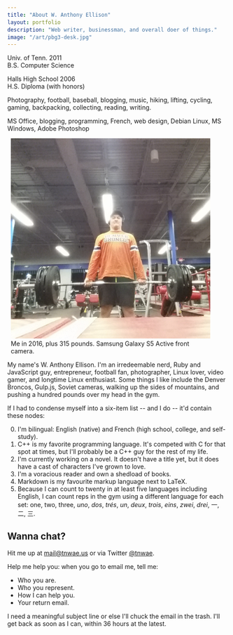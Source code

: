 ```yaml
---
title: "About W. Anthony Ellison"
layout: portfolio
description: "Web writer, businessman, and overall doer of things."
image: "/art/pbg3-desk.jpg"
---
```

<div class='about-section about'>
  <div class='chain-wide-3'>
    <i class='fa fa-graduation-cap chain-big-icon' title='Education' aria-hidden='true'></i>
    <p>Univ. of Tenn. 2011<br/>
      B.S. Computer Science</p>
    <p>Halls High School 2006<br/>
      H.S. Diploma (with honors)<br/>
  </div>
  <div class='chain-wide-3'>
    <i class='fa fa-bicycle chain-big-icon' title='Hobbies' aria-hidden='true'></i>
    <p>Photography, football, baseball, blogging, music, hiking, lifting, cycling, gaming, backpacking, collecting, reading, writing.</p>
  </div>
  <div class='chain-wide-3'>
    <i class='fa fa-wrench chain-big-icon' title='Skills' aria-hidden='true'></i>
    <p>MS Office, blogging, programming, French, web design, Debian Linux, MS Windows, Adobe Photoshop</p>
  </div>
</div>

<figure class='chain-wide-4 pull-right thumbnail hidden-print' style="margin-left: 0.5rem; margin-bottom: 0.5rem">
<img src='/art/me2016.jpg'
     alt='Me recently'
     title='Me in 2016'
     class='img-responsive chain-credit'>
<caption>
  Me in 2016, plus 315 pounds.  Samsung Galaxy S5 Active front camera.
</caption>
</figure>

My name's W. Anthony Ellison.  I'm an irredeemable nerd, Ruby and
JavaScript guy, entrepreneur, football fan, photographer, Linux lover,
video gamer, and longtime Linux enthusiast.  Some things I like include
the Denver Broncos, Gulp.js, Soviet cameras, walking up the sides of
mountains, and pushing a hundred pounds over my head in the gym.

If I had to condense myself into a six-item list -- and I do -- it'd
contain these nodes:

0.  I'm bilingual: English (native) and French (high school, college,
and self-study).
1.  C++ is my favorite programming language.  It's competed with C for
that spot at times, but I'll probably be a C++ guy for the rest of my
life.
2.  I'm currently working on a novel.  It doesn't have a title yet, but
it does have a cast of characters I've grown to love.
3.  I'm a voracious reader and own a shedload of books.
4.  Markdown is my favourite markup language next to LaTeX.
5.  Because I can count to twenty in at least five languages including
English, I can count reps in the gym using a different language for each
set: one, two, three, _uno_, _dos_, _trés_, _un_, _deux_, _trois_,
_eins_, _zwei_, _drei_, 一, 二, 三.

## Wanna chat?

Hit me up at <mail@tnwae.us> or via Twitter [@tnwae](//twitter.com/tnwae).

Help me help you: when you go to email me, tell me:

* Who you are.
* Who you represent.
* How I can help you.
* Your return email.

I need a meaningful subject line or else I'll chuck the email in the
trash.  I'll get back as soon as I can, within 36 hours at the latest.

